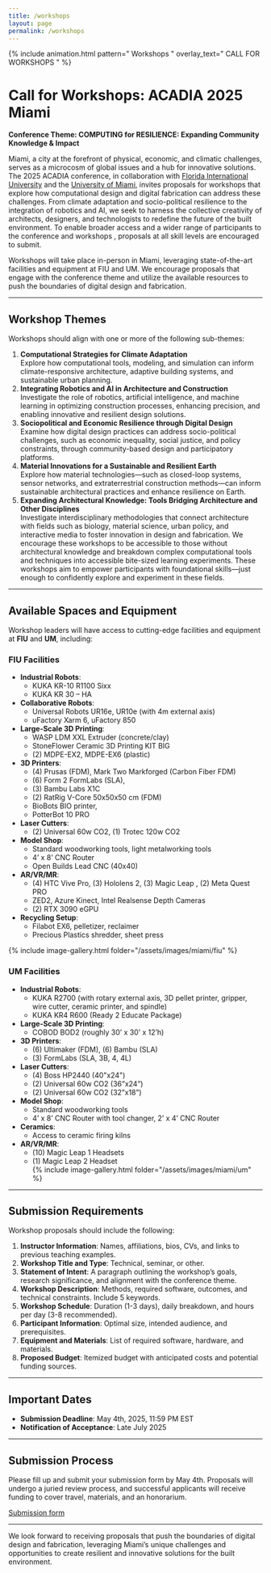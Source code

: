 ```yaml
---
title: /workshops
layout: page
permalink: /workshops
---
```

{% include animation.html pattern="   Workshops   " overlay_text="  CALL FOR WORKSHOPS  " %}
# Call for Workshops: ACADIA 2025 Miami  


**Conference Theme: COMPUTING for RESILIENCE: Expanding Community Knowledge & Impact**  

Miami, a city at the forefront of physical, economic, and climatic challenges, serves as a microcosm of global issues and a hub for innovative solutions. The 2025 ACADIA conference, in collaboration with [Florida International University](/fiu) and the [University of Miami](/um), invites proposals for workshops that explore how computational design and digital fabrication can address these challenges. From climate adaptation and socio-political resilience to the integration of robotics and AI, we seek to harness the collective creativity of architects, designers, and technologists to redefine the future of the built environment. To enable broader access and a wider range of participants to the conference and workshops , proposals at all skill levels are encouraged to submit.   

Workshops will take place in-person in Miami, leveraging state-of-the-art facilities and equipment at FIU and UM. We encourage proposals that engage with the conference theme and utilize the available resources to push the boundaries of digital design and fabrication.  

---

## Workshop Themes  
Workshops should align with one or more of the following sub-themes:  

1. **Computational Strategies for Climate Adaptation**  
   Explore how computational tools, modeling, and simulation can inform climate-responsive architecture, adaptive building systems, and sustainable urban planning.  
2. **Integrating Robotics and AI in Architecture and Construction**  
   Investigate the role of robotics, artificial intelligence, and machine learning in optimizing construction processes, enhancing precision, and enabling innovative and resilient design solutions. 
3. **Sociopolitical and Economic Resilience through Digital Design**  
   Examine how digital design practices can address socio-political challenges, such as economic inequality, social justice, and policy constraints, through community-based design and participatory platforms.  
4. **Material Innovations for a Sustainable and Resilient Earth**  
   Explore how material technologies—such as closed-loop systems, sensor networks, and extraterrestrial construction methods—can inform sustainable architectural practices and enhance resilience on Earth.  
5. **Expanding Architectural Knowledge: Tools Bridging Architecture and Other Disciplines**  
   Investigate interdisciplinary methodologies that connect architecture with fields such as biology, material science, urban policy, and interactive media to foster innovation in design and fabrication. We encourage these workshops to be accessible to those without architectural knowledge and breakdown complex computational tools and techniques into accessible bite-sized learning experiments. These workshops aim to empower participants with foundational skills—just enough to confidently explore and experiment in these fields.  

--- 

## Available Spaces and Equipment  
Workshop leaders will have access to cutting-edge facilities and equipment at **FIU** and **UM**, including:  

### FIU Facilities  
- **Industrial Robots**:  
  - KUKA KR-10 R1100 Sixx  
  - KUKA KR 30 – HA  
- **Collaborative Robots**:  
  - Universal Robots UR16e, UR10e (with 4m external axis)  
  - uFactory Xarm 6, uFactory 850  
- **Large-Scale 3D Printing**:  
  - WASP LDM XXL Extruder (concrete/clay)  
  - StoneFlower Ceramic 3D Printing KIT BIG  
  - (2) MDPE-EX2, MDPE-EX6 (plastic)  
- **3D Printers**:  
  - (4) Prusas (FDM), Mark Two Markforged (Carbon Fiber FDM)  
  - (6) Form 2 FormLabs (SLA),
  - (3) Bambu Labs X1C
  - (2) RatRig V-Core 50x50x50 cm (FDM)  
  - BioBots BIO printer, 
  - PotterBot  10 PRO
- **Laser Cutters**:  
  - (2) Universal 60w CO2, (1) Trotec 120w CO2  
- **Model Shop**:  
  - Standard woodworking tools, light metalworking tools  
  - 4’ x 8’ CNC Router  
  - Open Builds Lead CNC (40x40)
- **AR/VR/MR**:  
  - (4) HTC Vive Pro, (3) Hololens 2, (3) Magic Leap , (2) Meta Quest PRO
  - ZED2, Azure Kinect, Intel Realsense Depth Cameras  
  - (2) RTX 3090 eGPU  
- **Recycling Setup**:  
  - Filabot EX6, pelletizer, reclaimer  
  - Precious Plastics shredder, sheet press  

{% include image-gallery.html folder="/assets/images/miami/fiu" %}

### UM Facilities  
- **Industrial Robots**:  
  - KUKA R2700 (with rotary external axis, 3D pellet printer, gripper, wire cutter, ceramic printer, and spindle)  
  - KUKA KR4 R600 (Ready 2 Educate Package)  
- **Large-Scale 3D Printing**:  
  - COBOD BOD2 (roughly 30’ x 30’ x 12’h)  
- **3D Printers**:  
  - (6) Ultimaker (FDM), (6) Bambu (SLA)  
  - (3) FormLabs (SLA, 3B, 4, 4L)  
- **Laser Cutters**:  
  - (4) Boss HP2440 (40"x24")  
  - (2) Universal 60w CO2 (36”x24”)  
  - (2) Universal 60w CO2 (32”x18”)  
- **Model Shop**:  
  - Standard woodworking tools  
  - 4’ x 8’ CNC Router with tool changer, 2’ x 4’ CNC Router  
- **Ceramics**:  
  - Access to ceramic firing kilns  
- **AR/VR/MR**:  
  - (10) Magic Leap 1 Headsets
  - (1) Magic Leap 2 Headset  
{% include image-gallery.html folder="/assets/images/miami/um" %}
---

## Submission Requirements  
Workshop proposals should include the following:  
1. **Instructor Information**: Names, affiliations, bios, CVs, and links to previous teaching examples.  
2. **Workshop Title and Type**: Technical, seminar, or other.  
3. **Statement of Intent**: A paragraph outlining the workshop’s goals, research significance, and alignment with the conference theme.  
4. **Workshop Description**: Methods, required software, outcomes, and technical constraints. Include 5 keywords.  
5. **Workshop Schedule**: Duration (1-3 days), daily breakdown, and hours per day (3-8 recommended).  
6. **Participant Information**: Optimal size, intended audience, and prerequisites.  
7. **Equipment and Materials**: List of required software, hardware, and materials.  
8. **Proposed Budget**: Itemized budget with anticipated costs and potential funding sources.  

---

## Important Dates  
- **Submission Deadline**: May 4th, 2025, 11:59 PM EST  
- **Notification of Acceptance**: Late July 2025  

---

## Submission Process  
Please fill up and submit your submission form by May 4th. Proposals will undergo a juried review process, and successful applicants will receive funding to cover travel, materials, and an honorarium.

[Submission form](https://forms.gle/4ABebzhwSYdBQCAJ6)

---

We look forward to receiving proposals that push the boundaries of digital design and fabrication, leveraging Miami’s unique challenges and opportunities to create resilient and innovative solutions for the built environment.  
